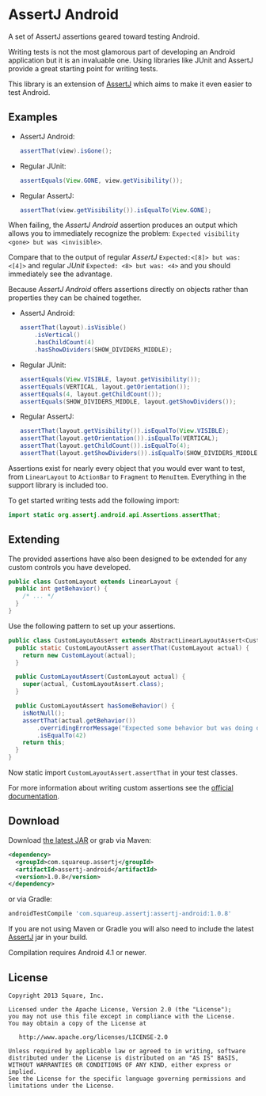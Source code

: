 AssertJ Android
===============

A set of AssertJ assertions geared toward testing Android.

Writing tests is not the most glamorous part of developing an Android
application but it is an invaluable one. Using libraries like JUnit and AssertJ
provide a great starting point for writing tests.

This library is an extension of [AssertJ][1] which aims to make it even easier to test
Android.



Examples
--------

 *  AssertJ Android:

    ```java
    assertThat(view).isGone();
    ```

 *  Regular JUnit:

    ```java
    assertEquals(View.GONE, view.getVisibility());
    ```

 *  Regular AssertJ:

    ```java
    assertThat(view.getVisibility()).isEqualTo(View.GONE);
    ```

When failing, the _AssertJ Android_ assertion produces an output which allows you
to immediately recognize the problem:
`Expected visibility <gone> but was <invisible>`.

Compare that to the output of regular _AssertJ_ `Expected:<[8]> but was:<[4]>` and
regular _JUnit_ `Expected: <8> but was: <4>` and you should immediately see the
advantage.


Because _AssertJ Android_ offers assertions directly on objects rather than
properties they can be chained together.

 *  AssertJ Android:

    ```java
    assertThat(layout).isVisible()
        .isVertical()
        .hasChildCount(4)
        .hasShowDividers(SHOW_DIVIDERS_MIDDLE);
    ```

 *  Regular JUnit:

    ```java
    assertEquals(View.VISIBLE, layout.getVisibility());
    assertEquals(VERTICAL, layout.getOrientation());
    assertEquals(4, layout.getChildCount());
    assertEquals(SHOW_DIVIDERS_MIDDLE, layout.getShowDividers());
    ```

 *  Regular AssertJ:

    ```java
    assertThat(layout.getVisibility()).isEqualTo(View.VISIBLE);
    assertThat(layout.getOrientation()).isEqualTo(VERTICAL);
    assertThat(layout.getChildCount()).isEqualTo(4);
    assertThat(layout.getShowDividers()).isEqualTo(SHOW_DIVIDERS_MIDDLE);
    ```

Assertions exist for nearly every object that you would ever want to test, from
`LinearLayout` to `ActionBar` to `Fragment` to `MenuItem`. Everything in the
support library is included too.

To get started writing tests add the following import:

```java
import static org.assertj.android.api.Assertions.assertThat;
```



Extending
---------

The provided assertions have also been designed to be extended for any custom
controls you have developed.

```java
public class CustomLayout extends LinearLayout {
  public int getBehavior() {
    /* ... */
  }
}
```

Use the following pattern to set up your assertions.

```java
public class CustomLayoutAssert extends AbstractLinearLayoutAssert<CustomLayoutAssert, CustomLayout> {
  public static CustomLayoutAssert assertThat(CustomLayout actual) {
    return new CustomLayout(actual);
  }

  public CustomLayoutAssert(CustomLayout actual) {
    super(actual, CustomLayoutAssert.class);
  }

  public CustomLayoutAssert hasSomeBehavior() {
    isNotNull();
    assertThat(actual.getBehavior())
        .overridingErrorMessage("Expected some behavior but was doing other behavior.")
        .isEqualTo(42)
    return this;
  }
}
```

Now static import `CustomLayoutAssert.assertThat` in your test classes.

For more information about writing custom assertions see the [official documentation][2].



Download
--------

Download [the latest JAR][3] or grab via Maven:

```xml
<dependency>
  <groupId>com.squareup.assertj</groupId>
  <artifactId>assertj-android</artifactId>
  <version>1.0.8</version>
</dependency>
```

or via Gradle:

```groovy
androidTestCompile 'com.squareup.assertj:assertj-android:1.0.8'
```

If you are not using Maven or Gradle you will also need to include the latest
[AssertJ][4] jar in your build.

Compilation requires Android 4.1 or newer.



License
-------

    Copyright 2013 Square, Inc.

    Licensed under the Apache License, Version 2.0 (the "License");
    you may not use this file except in compliance with the License.
    You may obtain a copy of the License at

       http://www.apache.org/licenses/LICENSE-2.0

    Unless required by applicable law or agreed to in writing, software
    distributed under the License is distributed on an "AS IS" BASIS,
    WITHOUT WARRANTIES OR CONDITIONS OF ANY KIND, either express or implied.
    See the License for the specific language governing permissions and
    limitations under the License.




 [1]: http://joel-costigliola.github.io/assertj/
 [2]: http://joel-costigliola.github.io/assertj/assertj-core-custom-assertions.html
 [3]: http://repository.sonatype.org/service/local/artifact/maven/redirect?r=central-proxy&g=com.squareup.assertf&a=assertj-android&v=LATEST
 [4]: http://search.maven.org/#search%7Cga%7C1%7Cg%3A%22org.assertj%22%20a%3A%22assertj-core%22
